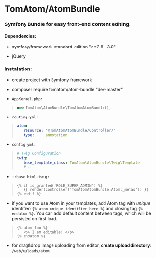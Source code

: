# __TomAtom/AtomBundle__

### __Symfony__ Bundle for easy __front-end content editing.__


#### Dependencies:

* symfony/framework-standard-edition ">=2.8|~3.0"
 
* jQuery


### Instalation:

* create project with Symfony framework

* composer require tomatom/atom-bundle "dev-master"

* `AppKernel.php:`
>```php
>new TomAtom\AtomBundle\TomAtomAtomBundle(),
>```

* `routing.yml:`
>```yml
>atom:
>    resource: "@TomAtomAtomBundle/Controller/"
>    type:     annotation
>```

* `config.yml:`
>```yml
># Twig Configuration
>twig:
>    base_template_class: TomAtom\AtomBundle\Twig\Template
>    # ...
>```

* `::base.html.twig:`
>```twig
>{% if is_granted('ROLE_SUPER_ADMIN') %}
>    {{ render(controller('TomAtomAtomBundle:Atom:_metas')) }}
>{% endif %}
>```

* if you want to use Atom in your templates, add Atom tag with _unique_ identifier: `{% atom unique_identifier_here %}`
    and closing tag `{% endatom %}`. You can add default content between tags, which will be persisted on first load.
>```twig
>{% atom foo %}
>    <p> I am editable! </p>
>{% endatom %}
>```

* for drag&drop image uploading from editor, __create upload directory__: `/web/uploads/atom`
